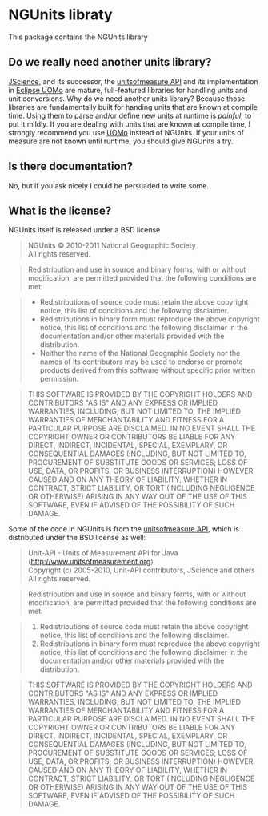 # NGUnits libraty

This package contains the NGUnits library

## Do we really need another units library?

[JScience](http://jscience.org/), and its successor, the [unitsofmeasure API](http://code.google.com/p/unitsofmeasure/) and its implementation in [Eclipse UOMo](http://git.eclipse.org/c/uomo/org.eclipse.uomo.git/) are mature, full-featured libraries for handling units and unit conversions. Why do we need another units library? Because those libraries are fundamentally built for handing units that are known at compile time. Using them to parse and/or define new units at runtime is _painful_, to put it mildly. If you are dealing with units that are known at compile time, I strongly recommend you use [UOMo](http://git.eclipse.org/c/uomo/org.eclipse.uomo.git/) instead of NGUnits. If your units of measure are not known until runtime, you should give NGUnits a try.

## Is there documentation?

No, but if you ask nicely I could be persuaded to write some.

## What is the license?

NGUnits itself is released under a BSD license

> NGUnits © 2010-2011 National Geographic Society  
> All rights reserved.

> Redistribution and use in source and binary forms, with or without modification, are permitted provided that the following conditions are met:

> * Redistributions of source code must retain the above copyright notice, this list of conditions and the following disclaimer.
> * Redistributions in binary form must reproduce the above copyright notice, this list of conditions and the following disclaimer in the documentation and/or other materials provided with the distribution.
> * Neither the name of the National Geographic Society nor the names of its contributors may be used to endorse or promote products derived from this software without specific prior written permission.

> THIS SOFTWARE IS PROVIDED BY THE COPYRIGHT HOLDERS AND CONTRIBUTORS "AS IS" AND ANY EXPRESS OR IMPLIED WARRANTIES, INCLUDING, BUT NOT LIMITED TO, THE IMPLIED WARRANTIES OF MERCHANTABILITY AND FITNESS FOR A PARTICULAR PURPOSE ARE DISCLAIMED. IN NO EVENT SHALL THE COPYRIGHT OWNER OR CONTRIBUTORS BE LIABLE FOR ANY DIRECT, INDIRECT, INCIDENTAL, SPECIAL, EXEMPLARY, OR CONSEQUENTIAL DAMAGES (INCLUDING, BUT NOT LIMITED TO, PROCUREMENT OF SUBSTITUTE GOODS OR SERVICES; LOSS OF USE, DATA, OR PROFITS; OR BUSINESS INTERRUPTION) HOWEVER CAUSED AND ON ANY THEORY OF LIABILITY, WHETHER IN CONTRACT, STRICT LIABILITY, OR TORT (INCLUDING NEGLIGENCE OR OTHERWISE) ARISING IN ANY WAY OUT OF THE USE OF THIS SOFTWARE, EVEN IF ADVISED OF THE POSSIBILITY OF SUCH DAMAGE.

Some of the code in NGUnits is from the [unitsofmeasure API](http://code.google.com/p/unitsofmeasure/), which is distributed under the BSD license as well:

> Unit-API - Units of Measurement API for Java (http://www.unitsofmeasurement.org)  
> Copyright (c) 2005-2010, Unit-API contributors, JScience and others  
> All rights reserved.

> Redistribution and use in source and binary forms, with or without modification, are permitted provided that the following conditions are met:
 
> 1. Redistributions of source code must retain the above copyright notice, this list of conditions and the following disclaimer.
> 2. Redistributions in binary form must reproduce the above copyright notice, this list of conditions and the following disclaimer in the documentation and/or other materials provided with the distribution.
 
> THIS SOFTWARE IS PROVIDED BY THE COPYRIGHT HOLDERS AND CONTRIBUTORS "AS IS" AND ANY EXPRESS OR IMPLIED WARRANTIES, INCLUDING, BUT NOT LIMITED TO, THE IMPLIED WARRANTIES OF MERCHANTABILITY AND FITNESS FOR A PARTICULAR PURPOSE ARE DISCLAIMED. IN NO EVENT SHALL THE COPYRIGHT OWNER OR CONTRIBUTORS BE LIABLE FOR ANY DIRECT, INDIRECT, INCIDENTAL, SPECIAL, EXEMPLARY, OR CONSEQUENTIAL DAMAGES (INCLUDING, BUT NOT LIMITED TO, PROCUREMENT OF SUBSTITUTE GOODS OR SERVICES; LOSS OF USE, DATA, OR PROFITS; OR BUSINESS INTERRUPTION) HOWEVER CAUSED AND ON ANY THEORY OF LIABILITY, WHETHER IN CONTRACT, STRICT LIABILITY, OR TORT (INCLUDING NEGLIGENCE OR OTHERWISE) ARISING IN ANY WAY OUT OF THE USE OF THIS SOFTWARE, EVEN IF ADVISED OF THE POSSIBILITY OF SUCH DAMAGE.